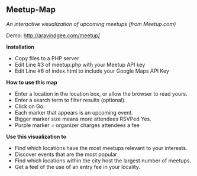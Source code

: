 ## Meetup-Map

_An interactive visualization of upcoming meetups (from Meetup.com)_

Demo: http://aravindgee.com/meetup/

**Installation**
- Copy files to a PHP server
- Edit Line #3 of meetup.php with your Meetup API key
- Edit Line #6 of index.html to include your Google Maps API Key

**How to use this map**
- Enter a location in the location box, or allow the browser to read yours.
- Enter a search term to filter results (optional).
- Click on Go.
- Each marker that appears is an upcoming event.
- Bigger marker size means more attendees RSVPed Yes.
- Purple marker = organizer charges attendees a fee

**Use this visualization to**
- Find which locations have the most meetups relevant to your interests.
- Discover events that are the most popular
- Find which locations within the city host the largest number of meetups.
- Get a feel of the use of an entry fee in your locality.
